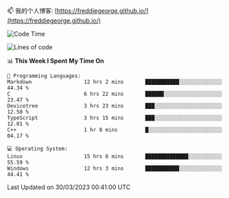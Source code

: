 

<!--
**FreddieGeorge/FreddieGeorge** is a ✨ _special_ ✨ repository because its `README.md` (this file) appears on your GitHub profile.

Here are some ideas to get you started:

- 🔭 I’m currently working on ...
- 🌱 I’m currently learning ...
- 👯 I’m looking to collaborate on ...
- 🤔 I’m looking for help with ...
- 💬 Ask me about ...
- 📫 How to reach me: ...
- 😄 Pronouns: ...
- ⚡ Fun fact: ...
-->


📫 我的个人博客: [https://freddiegeorge.github.io/](https://freddiegeorge.github.io/)


<!--START_SECTION:waka-->
![Code Time](http://img.shields.io/badge/Code%20Time-582%20hrs%2030%20mins-blue)

![Lines of code](https://img.shields.io/badge/From%20Hello%20World%20I%27ve%20Written-1.3%20million%20lines%20of%20code-blue)

📊 **This Week I Spent My Time On** 

```text
💬 Programming Languages: 
Markdown                 12 hrs 2 mins       ███████████░░░░░░░░░░░░░░   44.34 % 
C                        6 hrs 22 mins       ██████░░░░░░░░░░░░░░░░░░░   23.47 % 
Devicetree               3 hrs 23 mins       ███░░░░░░░░░░░░░░░░░░░░░░   12.50 % 
TypeScript               3 hrs 15 mins       ███░░░░░░░░░░░░░░░░░░░░░░   12.01 % 
C++                      1 hr 8 mins         █░░░░░░░░░░░░░░░░░░░░░░░░   04.17 % 

💻 Operating System: 
Linux                    15 hrs 6 mins       ██████████████░░░░░░░░░░░   55.59 % 
Windows                  12 hrs 3 mins       ███████████░░░░░░░░░░░░░░   44.41 % 
```


 Last Updated on 30/03/2023 00:41:00 UTC
<!--END_SECTION:waka-->
